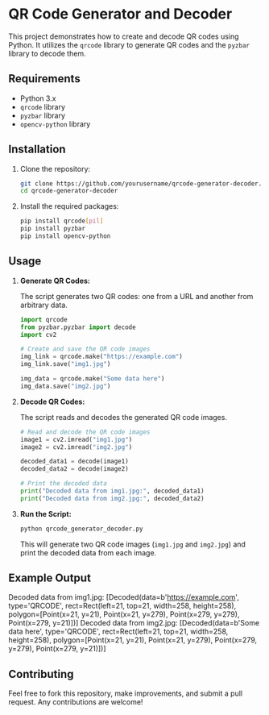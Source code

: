 # QR Code Generator and Decoder

This project demonstrates how to create and decode QR codes using Python. It utilizes the `qrcode` library to generate QR codes and the `pyzbar` library to decode them.

## Requirements

- Python 3.x
- `qrcode` library
- `pyzbar` library
- `opencv-python` library

## Installation

1. Clone the repository:

    ```bash
    git clone https://github.com/yourusername/qrcode-generator-decoder.git
    cd qrcode-generator-decoder
    ```

2. Install the required packages:

    ```bash
    pip install qrcode[pil]
    pip install pyzbar
    pip install opencv-python
    ```

## Usage

1. **Generate QR Codes:**

    The script generates two QR codes: one from a URL and another from arbitrary data.

    ```python
    import qrcode
    from pyzbar.pyzbar import decode
    import cv2

    # Create and save the QR code images
    img_link = qrcode.make("https://example.com")
    img_link.save("img1.jpg")

    img_data = qrcode.make("Some data here")
    img_data.save("img2.jpg")
    ```

2. **Decode QR Codes:**

    The script reads and decodes the generated QR code images.

    ```python
    # Read and decode the QR code images
    image1 = cv2.imread("img1.jpg")
    image2 = cv2.imread("img2.jpg")

    decoded_data1 = decode(image1)
    decoded_data2 = decode(image2)

    # Print the decoded data
    print("Decoded data from img1.jpg:", decoded_data1)
    print("Decoded data from img2.jpg:", decoded_data2)
    ```

3. **Run the Script:**

    ```bash
    python qrcode_generator_decoder.py
    ```

    This will generate two QR code images (`img1.jpg` and `img2.jpg`) and print the decoded data from each image.

## Example Output

Decoded data from img1.jpg: [Decoded(data=b'https://example.com', type='QRCODE', rect=Rect(left=21, top=21, width=258, height=258), polygon=[Point(x=21, y=21), Point(x=21, y=279), Point(x=279, y=279), Point(x=279, y=21)])]
Decoded data from img2.jpg: [Decoded(data=b'Some data here', type='QRCODE', rect=Rect(left=21, top=21, width=258, height=258), polygon=[Point(x=21, y=21), Point(x=21, y=279), Point(x=279, y=279), Point(x=279, y=21)])]



## Contributing

Feel free to fork this repository, make improvements, and submit a pull request. Any contributions are welcome!


